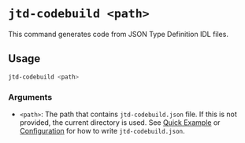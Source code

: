 # `jtd-codebuild <path>`

This command generates code from JSON Type Definition IDL files.

## Usage

```bash
jtd-codebuild <path>
```

### Arguments

- `<path>`: The path that contains `jtd-codebuild.json` file. If this is not provided, the current directory is used. See [Quick Example][quick-example] or [Configuration] for how to write `jtd-codebuild.json`.

[quick-example]: ../../README.md#quick-example
[Configuration]: ../codegen/config/project.md

